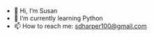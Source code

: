 - 👋 Hi, I’m Susan
- 🌱 I’m currently learning Python
- 📫 How to reach me: sdharper100@gmail.com

<!---
sharper100/sharper100 is a ✨ special ✨ repository because its `README.md` (this file) appears on your GitHub profile.
You can click the Preview link to take a look at your changes.
--->
